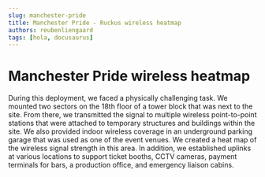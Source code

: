 ```yaml
---
slug: manchester-pride
title: Manchester Pride - Ruckus wireless heatmap
authors: reubenliengaard
tags: [hola, docusaurus]
---
```


# Manchester Pride wireless heatmap

During this deployment, we faced a physically challenging task. We mounted two sectors on the 18th floor of a tower block that was next to the site. From there, we transmitted the signal to multiple wireless point-to-point stations that were attached to temporary structures and buildings within the site. We also provided indoor wireless coverage in an underground parking garage that was used as one of the event venues. We created a heat map of the wireless signal strength in this area. In addition, we established uplinks at various locations to support ticket booths, CCTV cameras, payment terminals for bars, a production office, and emergency liaison cabins.